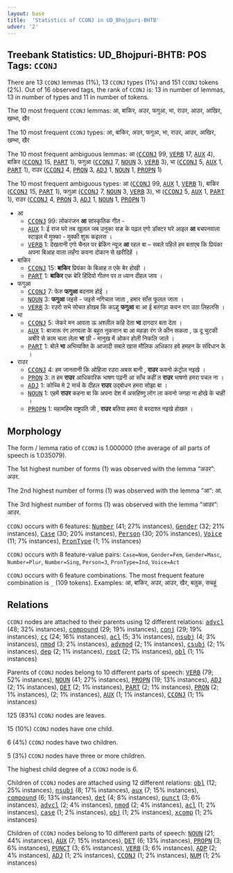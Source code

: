 ```yaml
---
layout: base
title:  'Statistics of CCONJ in UD_Bhojpuri-BHTB'
udver: '2'
---
```


## Treebank Statistics: UD_Bhojpuri-BHTB: POS Tags: `CCONJ`

There are 13 `CCONJ` lemmas (1%), 13 `CCONJ` types (1%) and 151 `CCONJ` tokens (2%).
Out of 16 observed tags, the rank of `CCONJ` is: 13 in number of lemmas, 13 in number of types and 11 in number of tokens.

The 10 most frequent `CCONJ` lemmas: आ, बाकिर, अउर, फगुआ, भा, राउर, आउर, आखिर, खम्भा, खैर

The 10 most frequent `CCONJ` types:  आ, बाकिर, अउर, फगुआ, भा, राउर, आउर, आखिर, खम्भा, खैर

The 10 most frequent ambiguous lemmas: आ (<tt><a href="bho_bhtb-pos-CCONJ.html">CCONJ</a></tt> 99, <tt><a href="bho_bhtb-pos-VERB.html">VERB</a></tt> 17, <tt><a href="bho_bhtb-pos-AUX.html">AUX</a></tt> 4), बाकिर (<tt><a href="bho_bhtb-pos-CCONJ.html">CCONJ</a></tt> 15, <tt><a href="bho_bhtb-pos-PART.html">PART</a></tt> 1), फगुआ (<tt><a href="bho_bhtb-pos-CCONJ.html">CCONJ</a></tt> 7, <tt><a href="bho_bhtb-pos-NOUN.html">NOUN</a></tt> 3, <tt><a href="bho_bhtb-pos-VERB.html">VERB</a></tt> 3), भा (<tt><a href="bho_bhtb-pos-CCONJ.html">CCONJ</a></tt> 5, <tt><a href="bho_bhtb-pos-AUX.html">AUX</a></tt> 1, <tt><a href="bho_bhtb-pos-PART.html">PART</a></tt> 1), राउर (<tt><a href="bho_bhtb-pos-CCONJ.html">CCONJ</a></tt> 4, <tt><a href="bho_bhtb-pos-PRON.html">PRON</a></tt> 3, <tt><a href="bho_bhtb-pos-ADJ.html">ADJ</a></tt> 1, <tt><a href="bho_bhtb-pos-NOUN.html">NOUN</a></tt> 1, <tt><a href="bho_bhtb-pos-PROPN.html">PROPN</a></tt> 1)

The 10 most frequent ambiguous types:  आ (<tt><a href="bho_bhtb-pos-CCONJ.html">CCONJ</a></tt> 99, <tt><a href="bho_bhtb-pos-AUX.html">AUX</a></tt> 1, <tt><a href="bho_bhtb-pos-VERB.html">VERB</a></tt> 1), बाकिर (<tt><a href="bho_bhtb-pos-CCONJ.html">CCONJ</a></tt> 15, <tt><a href="bho_bhtb-pos-PART.html">PART</a></tt> 1), फगुआ (<tt><a href="bho_bhtb-pos-CCONJ.html">CCONJ</a></tt> 7, <tt><a href="bho_bhtb-pos-NOUN.html">NOUN</a></tt> 3, <tt><a href="bho_bhtb-pos-VERB.html">VERB</a></tt> 3), भा (<tt><a href="bho_bhtb-pos-CCONJ.html">CCONJ</a></tt> 5, <tt><a href="bho_bhtb-pos-AUX.html">AUX</a></tt> 1, <tt><a href="bho_bhtb-pos-PART.html">PART</a></tt> 1), राउर (<tt><a href="bho_bhtb-pos-CCONJ.html">CCONJ</a></tt> 4, <tt><a href="bho_bhtb-pos-PRON.html">PRON</a></tt> 3, <tt><a href="bho_bhtb-pos-ADJ.html">ADJ</a></tt> 1, <tt><a href="bho_bhtb-pos-NOUN.html">NOUN</a></tt> 1, <tt><a href="bho_bhtb-pos-PROPN.html">PROPN</a></tt> 1)


* आ
  * <tt><a href="bho_bhtb-pos-CCONJ.html">CCONJ</a></tt> 99: लोकरंजन <b>आ</b> सांस्कृतिक गीत -
  * <tt><a href="bho_bhtb-pos-AUX.html">AUX</a></tt> 1: ई राज घरे तब खुलल जब उनुका सङ के पढ़ल एगो डॉक्टर घरे आइल <b>आ</b> बचपनवाला स्टाइल में मुक्का - मुक्की शुरू कइलस ।
  * <tt><a href="bho_bhtb-pos-VERB.html">VERB</a></tt> 1: देखतानी एगो चैनल पर ब्रेकिंग न्यूज <b>आ</b> रहल बा – सबले पहिले हम बताएब कि प्रियंका अपना बिआह वाला लहँगा कवना दोकान से खरीदिहें ।
* बाकिर
  * <tt><a href="bho_bhtb-pos-CCONJ.html">CCONJ</a></tt> 15: <b>बाकिर</b> प्रियंका के बिआह त एके बेर होखी ।
  * <tt><a href="bho_bhtb-pos-PART.html">PART</a></tt> 1: <b>बाकिर</b> एक बेरि हिंदियो गीतन पर त ध्यान दीहल जाव ।
* फगुआ
  * <tt><a href="bho_bhtb-pos-CCONJ.html">CCONJ</a></tt> 7: फेरु <b>फगुआ</b> बदनाम होई ।
  * <tt><a href="bho_bhtb-pos-NOUN.html">NOUN</a></tt> 3: <b>फगुआ</b> जइसे - जइसे नगिचात जाता , हमार साँस फूलल जाता ।
  * <tt><a href="bho_bhtb-pos-VERB.html">VERB</a></tt> 3: रउरो सभे सोचत होखब कि काल्हु <b>फगुआ</b> बा आ ई बतंगड़ा कवन राग उठा लिहलसि ।
* भा
  * <tt><a href="bho_bhtb-pos-CCONJ.html">CCONJ</a></tt> 5: जेकरे मन आवता ऊ अश्लील कहि देता <b>भा</b> दागदार बता देता ।
  * <tt><a href="bho_bhtb-pos-AUX.html">AUX</a></tt> 1: बाजारू रंग लगवला के बहुत नुकसान बा आ महङा रंग जे कीन सकता , ऊ दू चुटकी अबीरे से काम चला लेला <b>भा</b> छी - मानुख में ओकर होली निकलि जाले ।
  * <tt><a href="bho_bhtb-pos-PART.html">PART</a></tt> 1: बोले <b>भा</b> अभिव्यक्ति के आजादी सबले खास मौलिक अधिकार हवे हमहन के संविधान के ।
* राउर
  * <tt><a href="bho_bhtb-pos-CCONJ.html">CCONJ</a></tt> 4: हम जानतानी कि ओहिजा रउरा अबस बानी , <b>राउर</b> कवनो कंट्रोल नइखे ।
  * <tt><a href="bho_bhtb-pos-PRON.html">PRON</a></tt> 3: त हम <b>राउर</b> आधिकारिक भाषण पढ़नी आ साँच कहीं त <b>राउर</b> भाषणो हमरा पचल ना ।
  * <tt><a href="bho_bhtb-pos-ADJ.html">ADJ</a></tt> 1: कोच्चि मे 2 मार्च के दीहल <b>राउर</b> उद्बोधन हमरा सोझा बा ।
  * <tt><a href="bho_bhtb-pos-NOUN.html">NOUN</a></tt> 1: एहमें <b>राउर</b> कहना बा कि अपना देश में असहिष्णु लोग ला कवनो जगहा ना होखे के चाहीं ।
  * <tt><a href="bho_bhtb-pos-PROPN.html">PROPN</a></tt> 1: महामहिम राष्ट्रपति जी , <b>राउर</b> बतिया हमरा से बरदाश्त नइखे होखत ।

## Morphology

The form / lemma ratio of `CCONJ` is 1.000000 (the average of all parts of speech is 1.035079).

The 1st highest number of forms (1) was observed with the lemma “अउर”: अउर.

The 2nd highest number of forms (1) was observed with the lemma “आ”: आ.

The 3rd highest number of forms (1) was observed with the lemma “आउर”: आउर.

`CCONJ` occurs with 6 features: <tt><a href="bho_bhtb-feat-Number.html">Number</a></tt> (41; 27% instances), <tt><a href="bho_bhtb-feat-Gender.html">Gender</a></tt> (32; 21% instances), <tt><a href="bho_bhtb-feat-Case.html">Case</a></tt> (30; 20% instances), <tt><a href="bho_bhtb-feat-Person.html">Person</a></tt> (30; 20% instances), <tt><a href="bho_bhtb-feat-Voice.html">Voice</a></tt> (11; 7% instances), <tt><a href="bho_bhtb-feat-PronType.html">PronType</a></tt> (1; 1% instances)

`CCONJ` occurs with 8 feature-value pairs: `Case=Nom`, `Gender=Fem`, `Gender=Masc`, `Number=Plur`, `Number=Sing`, `Person=3`, `PronType=Ind`, `Voice=Act`

`CCONJ` occurs with 6 feature combinations.
The most frequent feature combination is `_` (109 tokens).
Examples: आ, बाकिर, अउर, आउर, खैर, बलुक, सचहूं


## Relations

`CCONJ` nodes are attached to their parents using 12 different relations: <tt><a href="bho_bhtb-dep-advcl.html">advcl</a></tt> (48; 32% instances), <tt><a href="bho_bhtb-dep-compound.html">compound</a></tt> (29; 19% instances), <tt><a href="bho_bhtb-dep-conj.html">conj</a></tt> (29; 19% instances), <tt><a href="bho_bhtb-dep-cc.html">cc</a></tt> (24; 16% instances), <tt><a href="bho_bhtb-dep-acl.html">acl</a></tt> (5; 3% instances), <tt><a href="bho_bhtb-dep-nsubj.html">nsubj</a></tt> (4; 3% instances), <tt><a href="bho_bhtb-dep-nmod.html">nmod</a></tt> (3; 2% instances), <tt><a href="bho_bhtb-dep-advmod.html">advmod</a></tt> (2; 1% instances), <tt><a href="bho_bhtb-dep-csubj.html">csubj</a></tt> (2; 1% instances), <tt><a href="bho_bhtb-dep-dep.html">dep</a></tt> (2; 1% instances), <tt><a href="bho_bhtb-dep-root.html">root</a></tt> (2; 1% instances), <tt><a href="bho_bhtb-dep-obl.html">obl</a></tt> (1; 1% instances)

Parents of `CCONJ` nodes belong to 10 different parts of speech: <tt><a href="bho_bhtb-pos-VERB.html">VERB</a></tt> (79; 52% instances), <tt><a href="bho_bhtb-pos-NOUN.html">NOUN</a></tt> (41; 27% instances), <tt><a href="bho_bhtb-pos-PROPN.html">PROPN</a></tt> (19; 13% instances), <tt><a href="bho_bhtb-pos-ADJ.html">ADJ</a></tt> (2; 1% instances), <tt><a href="bho_bhtb-pos-DET.html">DET</a></tt> (2; 1% instances), <tt><a href="bho_bhtb-pos-PART.html">PART</a></tt> (2; 1% instances), <tt><a href="bho_bhtb-pos-PRON.html">PRON</a></tt> (2; 1% instances),  (2; 1% instances), <tt><a href="bho_bhtb-pos-AUX.html">AUX</a></tt> (1; 1% instances), <tt><a href="bho_bhtb-pos-CCONJ.html">CCONJ</a></tt> (1; 1% instances)

125 (83%) `CCONJ` nodes are leaves.

15 (10%) `CCONJ` nodes have one child.

6 (4%) `CCONJ` nodes have two children.

5 (3%) `CCONJ` nodes have three or more children.

The highest child degree of a `CCONJ` node is 6.

Children of `CCONJ` nodes are attached using 12 different relations: <tt><a href="bho_bhtb-dep-obl.html">obl</a></tt> (12; 25% instances), <tt><a href="bho_bhtb-dep-nsubj.html">nsubj</a></tt> (8; 17% instances), <tt><a href="bho_bhtb-dep-aux.html">aux</a></tt> (7; 15% instances), <tt><a href="bho_bhtb-dep-compound.html">compound</a></tt> (6; 13% instances), <tt><a href="bho_bhtb-dep-det.html">det</a></tt> (4; 8% instances), <tt><a href="bho_bhtb-dep-punct.html">punct</a></tt> (3; 6% instances), <tt><a href="bho_bhtb-dep-advcl.html">advcl</a></tt> (2; 4% instances), <tt><a href="bho_bhtb-dep-nmod.html">nmod</a></tt> (2; 4% instances), <tt><a href="bho_bhtb-dep-acl.html">acl</a></tt> (1; 2% instances), <tt><a href="bho_bhtb-dep-case.html">case</a></tt> (1; 2% instances), <tt><a href="bho_bhtb-dep-obj.html">obj</a></tt> (1; 2% instances), <tt><a href="bho_bhtb-dep-xcomp.html">xcomp</a></tt> (1; 2% instances)

Children of `CCONJ` nodes belong to 10 different parts of speech: <tt><a href="bho_bhtb-pos-NOUN.html">NOUN</a></tt> (21; 44% instances), <tt><a href="bho_bhtb-pos-AUX.html">AUX</a></tt> (7; 15% instances), <tt><a href="bho_bhtb-pos-DET.html">DET</a></tt> (6; 13% instances), <tt><a href="bho_bhtb-pos-PROPN.html">PROPN</a></tt> (3; 6% instances), <tt><a href="bho_bhtb-pos-PUNCT.html">PUNCT</a></tt> (3; 6% instances), <tt><a href="bho_bhtb-pos-VERB.html">VERB</a></tt> (3; 6% instances), <tt><a href="bho_bhtb-pos-ADP.html">ADP</a></tt> (2; 4% instances), <tt><a href="bho_bhtb-pos-ADJ.html">ADJ</a></tt> (1; 2% instances), <tt><a href="bho_bhtb-pos-CCONJ.html">CCONJ</a></tt> (1; 2% instances), <tt><a href="bho_bhtb-pos-NUM.html">NUM</a></tt> (1; 2% instances)

